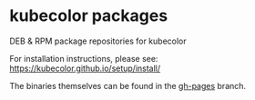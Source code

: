# kubecolor packages

DEB & RPM package repositories for kubecolor

For installation instructions, please see: <https://kubecolor.github.io/setup/install/>

The binaries themselves can be found in the [gh-pages](https://github.com/kubecolor/packages/tree/gh-pages)
branch.

